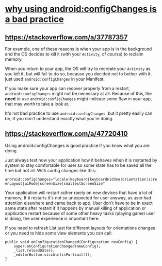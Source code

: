 # [why using android:configChanges is a bad practice](https://stackoverflow.com/questions/37787042/why-using-androidconfigchanges-is-a-bad-practice)
## https://stackoverflow.com/a/37787357
For example, one of these reasons is when your app is in the background and the OS decides to kill it (with your `Activity`, of course) to reclaim memory.

When you return to your app, the OS will try to recreate your `Activity` as you left it, but will fail to do so, because you decided not to bother with it, just used `android:configChanges` in your Manifest.

If you make sure your app can recover properly from a restart, `android:configChanges` might not be necessary at all. Because of this, the **need** to use `android:configChanges` might indicate some flaw in your app, that may worth to take a look at.

It's not bad practice to use `android:configChanges`, but it pretty easily can be, if you don't understand exactly what you're doing.

## https://stackoverflow.com/a/47720410
Using android:configChanges is good practice if you know what you are doing.

Just always test how your application how it behaves when it is restarted by system to stay comfortable for user so some state has to be saved all the time but not all. With config changes like this:

`android:configChanges="locale|keyboard|keyboardHidden|orientation|screenLayout|uiMode|screenSize|smallestScreenSize"`

Your application will restart rather rarely on new devices that have a lot of memory. If it restarts it's not so unexpected for user anyway, as user had attention elsewhere and came back to app. User don't have to be in exact same state after restart if it happens by manual killing of application or application restart because of some other heavy tasks (playing game) user is doing, the user experience is important here.

If you need to refresh List just for different layouts for orientations changes or you need to hide some view elements you can call:

```
public void onConfigurationChanged(Configuration newConfig) {
    super.onConfigurationChanged(newConfig);
    _list.reloadData();
    _editorButton.visible(isPortrait());
}
```
